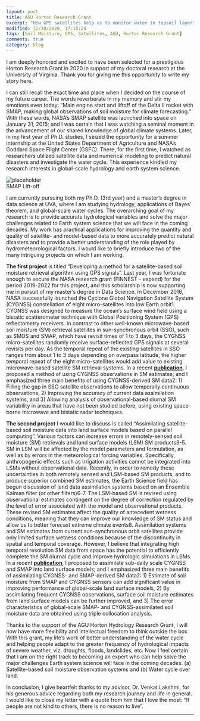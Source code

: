 ```yaml
---
layout: post
title: AGU Horton Research Grant
excerpt: "How GPS satellites help us to monitor water in topsoil layers?"
modified: 12/30/2020, 17:15:24
tags: [Soil Moisture, GPS, Satellites, AGU, Horton Research Grant]
comments: true
category: blog
---
```


I am deeply honored and excited to have been selected for a prestigious Horton Research Grant in 2020 in support of my doctoral research at the University of Virginia. Thank you for giving me this opportunity to write my story here.

I can still recall the exact time and place when I decided on the course of my future career. The words reverberate in my memory and stir my emotions even today: “Main engine start and liftoff of the Delta II rocket with SMAP, making global observations of soil moisture for climate forecasting.” With these words, NASA’s SMAP satellite was launched into space on January 31, 2015; and I was certain that I was watching a seminal moment in the advancement of our shared knowledge of global climate systems. Later, in my first year of Ph.D. studies, I seized the opportunity for a summer internship at the United States Department of Agriculture and NASA’s Goddard Space Flight Center (GSFC). There, for the first time, I watched as researchers utilized satellite data and numerical modeling to predict natural disasters and investigate the water cycle. This experience kindled my research interests in global-scale hydrology and earth system science.

![placeholder](https://www.nasa.gov/sites/default/files/smap-launch-9.jpg "Large example image")\
SMAP Lift-off

I am currently pursuing both my Ph.D. (3rd year) and a master’s degree in data science at UVA, where I am studying hydrology, applications of Bayes’ theorem, and global-scale water cycles. The overarching goal of my research is to provide accurate hydrological variables and solve the major challenges related to Earth system science that we will face in the coming decades. My work has practical applications for improving the quantity and quality of satellite- and model-based data to more accurately predict natural disasters and to provide a better understanding of the role played by hydrometeorological factors. I would like to briefly introduce two of the many intriguing projects on which I am working.

__The first project__ is titled “Developing a method for a satellite-based soil moisture retrieval algorithm using GPS signals”. Last year, I was fortunate enough to secure the NASA research grant (FINNEST - expand) for the period 2019-2022 for this project, and this scholarship is now supporting me in pursuit of my master’s degree in Data Science. In December 2016, NASA successfully launched the Cyclone Global Navigation Satellite System (CYGNSS) constellation of eight micro-satellites into low Earth orbit1. CYGNSS was designed to measure the ocean’s surface wind field using a bistatic scatterometer technique with Global Positioning System (GPS) reflectometry receivers. In contrast to other well-known microwave-based soil moisture (SM) retrieval satellites in sun-synchronous orbit (SSO), such as SMOS and SMAP, which have revisit times of 1 to 3 days, the CYGNSS micro-satellites randomly receive surface-reflected GPS signals at several revisits per day. As the temporal repeat of the existing satellites in SSO ranges from about 1 to 3 days depending on overpass latitude, the higher temporal repeat of the eight micro-satellites would add value to existing microwave-based satellite SM retrieval systems. In a recent __[publication](https://github.com/Hyunglok-Kim/Hyunglok-Kim.github.io/blob/master/pdf/10.Kim%26Lakshmi_2018_GRL.pdf)__, I proposed a method of using CYGNSS observations in SM estimates; and I emphasized three main benefits of using CYGNSS-derived SM data2: 1) Filling the gap in SSO satellite observations to allow temporally continuous observations, 2) Improving the accuracy of current data assimilation systems, and 3) Allowing analysis of observational-based diurnal SM variability in areas that have not been studied before, using existing space-borne microwave and bistatic radar techniques.

__The second project__ I would like to discuss is called “Assimilating satellite-based soil moisture data into land surface models based on parallel computing”. Various factors can increase errors in remotely-sensed soil moisture (SM) retrievals and land surface models (LSM) SM products3-5. SM in LSM will be affected by the model parameters and formulation, as well as by errors in the meteorological forcing variables. Specifically, anthropogenic effects such as irrigation activities cannot be integrated into LSMs without observational data. Recently, in order to remedy these uncertainties in both remotely sensed and LSM-based SM products, and to produce superior combined SM estimates, the Earth Science field has begun discussion of land data assimilation systems based on an Ensemble Kalman filter (or other filters)6-7. The LSM-based SM is revised using observational estimates contingent on the degree of correction regulated by the level of error associated with the model and observational products. These revised SM estimates affect the quality of antecedent wetness conditions, meaning that they can improve our knowledge of SM status and allow us to better forecast extreme climate events8. Assimilation systems and SM estimates from current sun-synchronous orbit satellites provide only limited surface wetness conditions because of the discontinuity in spatial and temporal coverage. However, I believe that integrating high temporal resolution SM data from space has the potential to efficiently complete the SM diurnal cycle and improve hydrologic simulations in LSMs. In a recent __[publication](https://github.com/Hyunglok-Kim/Hyunglok-Kim.github.io/blob/master/pdf/16.Kim_etal_2020_RSE.pdf)__, I proposed to assimilate sub-daily scale CYGNSS and SMAP into land surface models; and I emphasized three main benefits of assimilating CYGNSS- and SMAP-derived  SM data2: 1) Estimate of soil moisture from SMAP and CYGNSS sensors can add significant value in improving performance of global-scale land surface models, 2) By assimilating frequent CYGNSS observations, surface soil moisture estimates from land surface models can be further improved, and 3) The error characteristics of global-scale SMAP- and CYGNSS-assimilated soil moisture data are obtained using triple collocation analysis.

Thanks to the support of the AGU Horton Hydrology Research Grant, I will now have more flexibility and intellectual freedom to think outside the box. With this grant, my life’s work of better understanding of the water cycle and helping people adapt to the greater frequency of hydrological impacts of  severe weather, viz. droughts, floods, landslides, etc. Now I feel certain that I am on the right track to becoming an expert who can help solve the major challenges Earth system science will face in the coming decades. 
(a) Satellite-based soil moisture observation systems and (b) Water cycle over land.

In conclusion, I give heartfelt thanks to my advisor, Dr. Venkat Lakshmi, for his generous advice regarding both my research journey and life in general. I would like to close my letter with a quote from him that I love the most: “If people are not kind to others, there is no reason to live”.

-----
